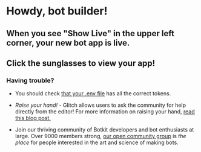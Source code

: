 # Howdy, bot builder!
## When you see "Show Live" in the upper left corner, your new bot app is live.
## Click the sunglasses to view your app!

### Having trouble?
* You should check [that your .env file](?path=.env:1:0) has all the correct tokens.

* *Raise your hand!* - Glitch allows users to ask the community for help directly from the editor! For more information on raising your hand, [read this blog post.](https://medium.com/glitch/just-raise-your-hand-how-glitch-helps-aa6564cb1685)

* Join our thriving community of Botkit developers and bot enthusiasts at large. Over 9000 members strong, [our open community group](http://community.botkit.ai) is _the place_ for people interested in the art and science of making bots.
